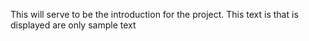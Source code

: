 This will serve to be the introduction for the project. This text is that is displayed are only sample text
